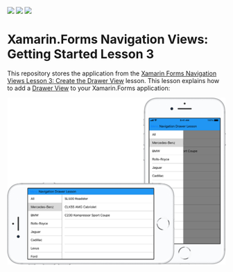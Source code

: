 <!-- default badges list -->
![](https://img.shields.io/endpoint?url=https://codecentral.devexpress.com/api/v1/VersionRange/191364822/19.2.7%2B)
[![](https://img.shields.io/badge/Open_in_DevExpress_Support_Center-FF7200?style=flat-square&logo=DevExpress&logoColor=white)](https://supportcenter.devexpress.com/ticket/details/T828676)
[![](https://img.shields.io/badge/📖_How_to_use_DevExpress_Examples-e9f6fc?style=flat-square)](https://docs.devexpress.com/GeneralInformation/403183)
<!-- default badges end -->
# Xamarin.Forms Navigation Views: Getting Started Lesson 3

This repository stores the application from the [Xamarin Forms Navigation Views Lesson 3: Create the Drawer View](https://docs.devexpress.com/MobileControls/400663/xamarin-forms/navigation-controls/getting-started/how-to-use-drawer-view) lesson. This lesson explains how to add a [Drawer View](https://docs.devexpress.com/MobileControls/DevExpress.XamarinForms.Navigation.DrawerView) to your Xamarin.Forms application:

![Resulting image](images/title.jpg)

